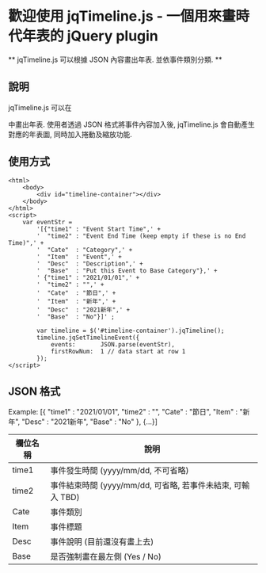 # 歡迎使用 jqTimeline.js - 一個用來畫時代年表的 jQuery plugin

** jqTimeline.js 可以根據 JSON 內容畫出年表. 並依事件類別分類. **

## 說明
jqTimeline.js 可以在 <DIV> 中畫出年表. 使用者透過 JSON 格式將事件內容加入後, jqTimeline.js 會自動產生對應的年表圖, 同時加入捲動及縮放功能.

## 使用方式
```
<html>
    <body>
        <div id="timeline-container"></div>
    </body>
</html>
<script>
	var eventStr =
		'[{"time1" : "Event Start Time",' +
		'  "time2" : "Event End Time (keep empty if these is no End Time)",' +
		'  "Cate"  : "Category",' +
		'  "Item"  : "Event",' +
		'  "Desc"  : "Description",' +
		'  "Base"  : "Put this Event to Base Category"},' +
		' {"time1" : "2021/01/01",' +
		'  "time2" : "",' +
		'  "Cate"  : "節日",' +
		'  "Item"  : "新年",' +
		'  "Desc"  : "2021新年",' +
		'  "Base"  : "No"}]' ;

		var timeline = $('#timeline-container').jqTimeline();
		timeline.jqSetTimelineEvent({
			events:       JSON.parse(eventStr),
			firstRowNum:  1 // data start at row 1
		});
</script>
```

## JSON 格式
Example:
[{ "time1" : "2021/01/01",
   "time2" : "",
   "Cate"  : "節日",
   "Item"  : "新年",
   "Desc"  : "2021新年",
   "Base"  : "No" },
 {...}]

| 欄位名稱 | 說明                                                 |
| -------|------------------------------------------------------|
| time1  | 事件發生時間 (yyyy/mm/dd, 不可省略)                      |
| time2  | 事件結束時間 (yyyy/mm/dd, 可省略, 若事件未結束, 可輸入 TBD) |
| Cate   | 事件類別                                               |
| Item   | 事件標題                                               |
| Desc   | 事件說明 (目前還沒有畫上去)                               |
| Base   | 是否強制畫在最左側 (Yes / No)                            |
